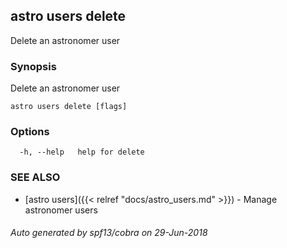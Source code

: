 ## astro users delete

Delete an astronomer user

### Synopsis

Delete an astronomer user

```
astro users delete [flags]
```

### Options

```
  -h, --help   help for delete
```

### SEE ALSO

* [astro users]({{< relref "docs/astro_users.md" >}})	 - Manage astronomer users

###### Auto generated by spf13/cobra on 29-Jun-2018
